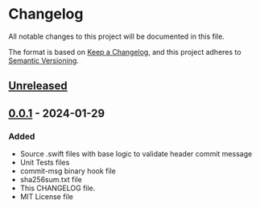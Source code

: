 # Changelog

All notable changes to this project will be documented in this file.

The format is based on [Keep a Changelog](https://keepachangelog.com/en/1.0.0/),
and this project adheres to [Semantic Versioning](https://semver.org/spec/v2.0.0.html).

## [Unreleased]

## [0.0.1] - 2024-01-29

### Added

- Source .swift files with base logic to validate header commit message
- Unit Tests files
- commit-msg binary hook file
- sha256sum.txt file
- This CHANGELOG file.
- MIT License file

[unreleased]: https://github.com/antoniopantaleo/conventional-commit-git-hook/compare/v0.0.1...HEAD
[0.0.1]: https://github.com/antoniopantaleo/conventional-commit-git-hook/releases/tag/v0.0.1


